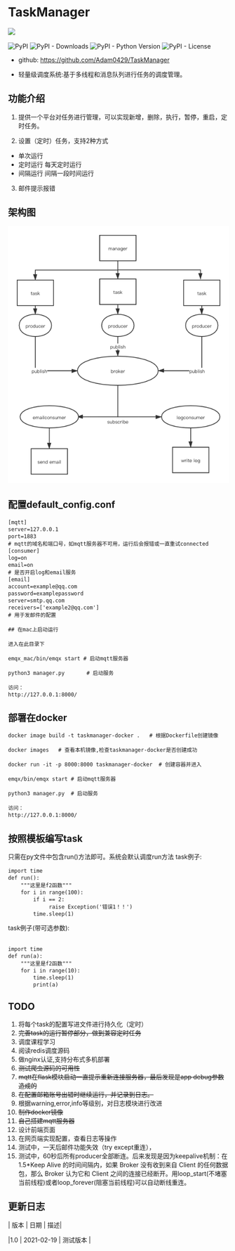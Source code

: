 # TaskManager

![](image/logo.png)

![PyPI](https://img.shields.io/pypi/v/spideradmin.svg)
![PyPI - Downloads](https://img.shields.io/pypi/dm/SpiderAdmin)
![PyPI - Python Version](https://img.shields.io/pypi/pyversions/SpiderAdmin)
![PyPI - License](https://img.shields.io/pypi/l/SpiderAdmin)

- github: https://github.com/Adam0429/TaskManager

- 轻量级调度系统:基于多线程和消息队列进行任务的调度管理。

## 功能介绍
1. 提供一个平台对任务进行管理，可以实现新增，删除，执行，暂停，重启，定时任务。

2. 设置（定时）任务，支持2种方式
- 单次运行 
- 定时运行 每天定时运行
- 间隔运行 间隔一段时间运行

3. 邮件提示报错

## 架构图
![](架构图.png)


## 配置default_config.conf

```
[mqtt]
server=127.0.0.1  
port=1883
# mqtt的域名和端口号，如mqtt服务器不可用，运行后会报错或一直重试connected
[consumer]
log=on
email=on
# 是否开启log和email服务
[email]
account=example@qq.com
password=examplepassword
server=smtp.qq.com
receivers=['example2@qq.com']
# 用于发邮件的配置

## 在mac上启动运行

进入在此目录下

emqx_mac/bin/emqx start # 启动mqtt服务器

python3 manager.py       # 启动服务

访问：
http://127.0.0.1:8000/
```

## 部署在docker

```
docker image build -t taskmanager-docker .   # 根据Dockerfile创建镜像

docker images   # 查看本机镜像,检查taskmanager-docker是否创建成功

docker run -it -p 8000:8000 taskmanager-docker  # 创建容器并进入

emqx/bin/emqx start # 启动mqtt服务器

python3 manager.py  # 启动服务

访问：
http://127.0.0.1:8000/

```

## 按照模板编写task

只需在py文件中包含run()方法即可。系统会默认调度run方法
task例子:
```
import time
def run():
    """这里是f2函数"""
    for i in range(100):
        if i == 2:
             raise Exception('错误1！！')
        time.sleep(1)
```
task例子(带可选参数):
```

import time
def run(a):
    """这里是f2函数"""
    for i in range(10):
        time.sleep(1)
        print(a)
```

## TODO
1. 将每个task的配置写进文件进行持久化（定时）
2. ~~完善task的运行暂停部分，做到兼容定时任务~~
3. 调度课程学习
4. 阅读redis调度源码
5. 做nginx认证,支持分布式多机部署
6. ~~测试爬虫源码的可用性~~
7. ~~mqtt在flask模块启动一直提示重新连接服务器，最后发现是app debug参数造成的~~
8. ~~在配置邮箱账号出错时继续运行，并记录到日志。~~
9. 根据warning,error,info等级别，对日志模块进行改进
10. ~~制作docker镜像~~
11. ~~自己搭建mqtt服务器~~
12. 设计前端页面
13. 在网页端实现配置，查看日志等操作
14. 测试中，一天后邮件功能失效（try except重连），
15. 测试中，60秒后所有producer全部断连。后来发现是因为keepalive机制：在 1.5*Keep Alive 的时间间隔内，如果 Broker 没有收到来自 Client 的任何数据包，那么 Broker 认为它和 Client 之间的连接已经断开。用loop_start(不堵塞当前线程)或者loop_forever(阻塞当前线程)可以自动断线重连。
## 更新日志

| 版本 | 日期 | 描述|

|1.0 | 2021-02-19 | 测试版本 |
    





